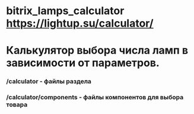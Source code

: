 # bitrix_lamps_calculator https://lightup.su/calculator/

# Калькулятор выбора числа ламп в зависимости от параметров. 

### /calculator - файлы раздела
### /calculator/components - файлы компонентов для выбора товара
